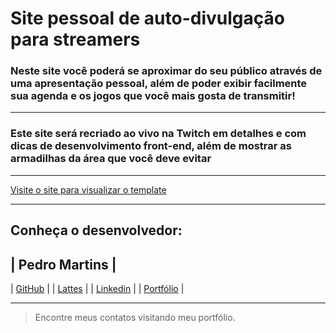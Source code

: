# Site pessoal de auto-divulgação para streamers

### Neste **site** você poderá se aproximar do seu público através de uma apresentação pessoal, além de poder exibir facilmente sua **agenda e os jogos** que você mais gosta de **transmitir**!

---

### Este site será recriado **ao vivo na Twitch** em detalhes e com dicas de desenvolvimento **front-end**, além de mostrar as **armadilhas** da área que você deve evitar 

---

[Visite o site para visualizar o template](https://originwolf.github.io/stream/ "Streamer homepage")

---

## Conheça o desenvolvedor:

| Pedro Martins |
---------------
| [GitHub](https://github.com/originwolf) |
| [Lattes](http://lattes.cnpq.br/8655373056969189) |
| [Linkedin](https://www.linkedin.com/in/pedro-martins-dev) |
| [Portfólio](https://pedromartins.dev) |

---

> Encontre meus contatos visitando meu portfólio.
